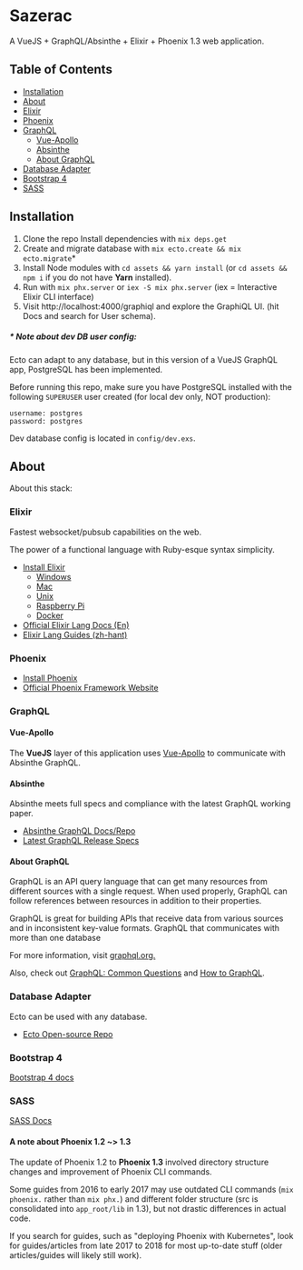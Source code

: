 # Sazerac

A VueJS + GraphQL/Absinthe + Elixir + Phoenix 1.3 web application.

## Table of Contents

- [Installation](#installation)
- [About](#about)
- [Elixir](#elixir)
- [Phoenix](#phoenix)
- [GraphQL](#graphql)
  - [Vue-Apollo](#vue-apollo)
  - [Absinthe](#absinthe)
  - [About GraphQL](#about-graphql)
- [Database Adapter](#database-adapter)
- [Bootstrap 4](#bootstrap-4)
- [SASS](#sass)

## Installation

1. Clone the repo
 Install dependencies with `mix deps.get`
2. Create and migrate database with `mix ecto.create && mix ecto.migrate`*
3. Install Node modules with `cd assets && yarn install` (or `cd assets && npm i` if you do not have **Yarn** installed).
4. Run with `mix phx.server` or `iex -S mix phx.server` (iex = Interactive Elixir CLI interface)
5. Visit http://localhost:4000/graphiql and explore the GraphiQL UI. (hit Docs and search for User schema).

##### * Note about dev DB user config:

Ecto can adapt to any database, but in this version of a VueJS GraphQL app, PostgreSQL has been implemented.

Before running this repo, make sure you have PostgreSQL installed with the following `SUPERUSER` user created (for local dev only, NOT production):

```
username: postgres
password: postgres
```

Dev database config is located in `config/dev.exs`.

## About

About this stack:

### Elixir

Fastest websocket/pubsub capabilities on the web.

The power of a functional language with Ruby-esque syntax simplicity.

* [Install Elixir](https://elixir-lang.org/install.html)
  - [Windows](https://elixir-lang.org/install.html#windows)
  - [Mac](https://elixir-lang.org/install.html#mac-os-x)
  - [Unix](https://elixir-lang.org/install.html#unix-and-unix-like)
  - [Raspberry Pi](https://elixir-lang.org/install.html#raspberry-pi)
  - [Docker](https://elixir-lang.org/install.html#docker)
* [Official Elixir Lang Docs (En)](https://elixir-lang.org/)
* [Elixir Lang Guides (zh-hant)](https://elixirschool.com/zh-hant/)

### Phoenix

* [Install Phoenix](https://hexdocs.pm/phoenix/installation.html)
* [Official Phoenix Framework Website](http://www.phoenixframework.org/)

### GraphQL

#### Vue-Apollo

The **VueJS** layer of this application uses [Vue-Apollo](https://github.com/Akryum/vue-apollo) to communicate with Absinthe GraphQL.

#### Absinthe

Absinthe meets full specs and compliance with the latest GraphQL working paper.

* [Absinthe GraphQL Docs/Repo](https://github.com/absinthe-graphql/absinthe)
* [Latest GraphQL Release Specs](https://facebook.github.io/graphql/)

#### About GraphQL

GraphQL is an API query language that can get many resources from different sources with a single request. When used properly, GraphQL can follow references between resources in addition to their properties.

GraphQL is great for building APIs that receive data from various sources and in inconsistent key-value formats. GraphQL that communicates with more than one database

For more information, visit [graphql.org.](https://graphql.org/)

Also, check out [GraphQL: Common Questions](https://www.howtographql.com/advanced/5-common-questions/) and [How to GraphQL](https://www.howtographql.com/).

### Database Adapter

Ecto can be used with any database.

* [Ecto Open-source Repo](https://github.com/elixir-ecto/ecto)

### Bootstrap 4

[Bootstrap 4 docs](https://getbootstrap.com/docs/4.1/getting-started/introduction/)

### SASS

[SASS Docs](https://sass-lang.com/guide)

#### A note about Phoenix 1.2 ~> 1.3

The update of Phoenix 1.2 to **Phoenix 1.3** involved directory structure changes and improvement of Phoenix CLI commands.

Some guides from 2016 to early 2017 may use outdated CLI commands (`mix phoenix.` rather than `mix phx.`) and different folder structure (src is consolidated into `app_root/lib` in 1.3), but not drastic differences in actual code.

If you search for guides, such as "deploying Phoenix with Kubernetes", look for guides/articles from late 2017 to 2018 for most up-to-date stuff (older articles/guides will likely still work).
